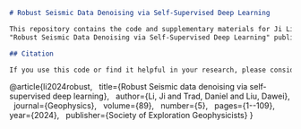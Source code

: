 ```markdown
# Robust Seismic Data Denoising via Self-Supervised Deep Learning

This repository contains the code and supplementary materials for Ji Li, Daniel Trad, and Dawei Liu's paper
"Robust Seismic Data Denoising via Self-Supervised Deep Learning" published in Geophysics.

## Citation

If you use this code or find it helpful in your research, please consider citing our paper:

```
@article{li2024robust,
  title={Robust Seismic data denoising via self-supervised deep learning},
  author={Li, Ji and Trad, Daniel and Liu, Dawei},
  journal={Geophysics},
  volume={89},
  number={5},
  pages={1--109},
  year={2024},
  publisher={Society of Exploration Geophysicists}
}
```

